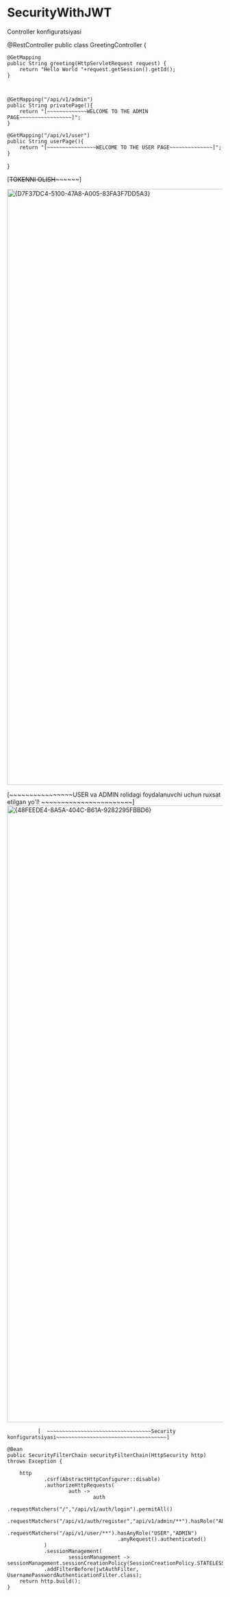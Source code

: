 ﻿# SecurityWithJWT




 
Controller konfiguratsiyasi


@RestController
public class GreetingController {

    @GetMapping
    public String greeting(HttpServletRequest request) {
        return "Hello World "+request.getSession().getId();
    }



    @GetMapping("/api/v1/admin")
    public String privatePage(){
        return "[~~~~~~~~~~~~~WELCOME TO THE ADMIN PAGE~~~~~~~~~~~~~~~~~]";
    }

    @GetMapping("/api/v1/user")
    public String userPage(){
        return "[~~~~~~~~~~~~~~~~WELCOME TO THE USER PAGE~~~~~~~~~~~~~~]";
    }
}

[~~~~~~~~~~~~~~~~~~~~~~~~~~~~~~~~TOKENNI OLISH~~~~~~~~~~~~~~~~~~~~~~~~~~~~~~~~~~~~~~]

<img width="2556" height="1391" alt="{D7F37DC4-5100-47A8-A005-83FA3F7DD5A3}" src="https://github.com/user-attachments/assets/291c5d48-246b-4fae-8aab-4b9f8ac7ffb9" />



[~~~~~~~~~~~~~~~~USER va ADMIN  rolidagi foydalanuvchi uchun ruxsat etilgan yo'l! ~~~~~~~~~~~~~~~~~~~~~~~]
<img width="2560" height="1440" alt="{48FEEDE4-8A5A-404C-B61A-9282295FBBD6}" src="https://github.com/user-attachments/assets/6d771bc7-c86f-4133-9d68-3dfc876849a8" />



              [  ~~~~~~~~~~~~~~~~~~~~~~~~~~~~~~~~~~Security konfiguratsiyasi~~~~~~~~~~~~~~~~~~~~~~~~~~~~~~~~~~~~]

    @Bean
    public SecurityFilterChain securityFilterChain(HttpSecurity http) throws Exception {

        http
                .csrf(AbstractHttpConfigurer::disable)
                .authorizeHttpRequests(
                        auth ->
                                auth
                                        .requestMatchers("/","/api/v1/auth/login").permitAll()
                                        .requestMatchers("/api/v1/auth/register","api/v1/admin/**").hasRole("ADMIN")
                                        .requestMatchers("/api/v1/user/**").hasAnyRole("USER","ADMIN")
                                        .anyRequest().authenticated()
                )
                .sessionManagement(
                        sessionManagement -> sessionManagement.sessionCreationPolicy(SessionCreationPolicy.STATELESS))
                .addFilterBefore(jwtAuthFilter, UsernamePasswordAuthenticationFilter.class);
        return http.build();
    }






